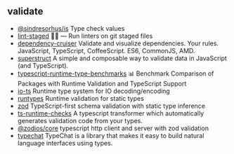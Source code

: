 ## validate

- [@sindresorhus/is](https://github.com/sindresorhus/is) Type check values
- [lint-staged](https://github.com/okonet/lint-staged) 🚫💩 — Run linters on git staged files
- [dependency-cruiser](https://github.com/sverweij/dependency-cruiser) Validate and visualize dependencies. Your rules. JavaScript, TypeScript, CoffeeScript. ES6, CommonJS, AMD.
- [superstruct](https://github.com/ianstormtaylor/superstruct) A simple and composable way to validate data in JavaScript (and TypeScript).
- [typescript-runtime-type-benchmarks](https://github.com/moltar/typescript-runtime-type-benchmarks) 📊 Benchmark Comparison of Packages with Runtime Validation and TypeScript Support
- [io-ts](https://github.com/gcanti/io-ts) Runtime type system for IO decoding/encoding
- [runtypes](https://github.com/pelotom/runtypes) Runtime validation for static types
- [zod](https://github.com/colinhacks/zod) TypeScript-first schema validation with static type inference
- [ts-runtime-checks](https://github.com/GoogleFeud/ts-runtime-checks) A typescript transformer which automatically generates validation code from your types.
- [@zodios/core](https://github.com/ecyrbe/zodios) typescript http client and server with zod validation
- [typechat](https://github.com/microsoft/TypeChat) TypeChat is a library that makes it easy to build natural language interfaces using types.